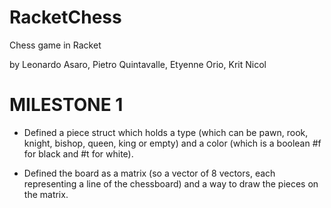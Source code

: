 # RacketChess

Chess game in Racket

by Leonardo Asaro, Pietro Quintavalle, Etyenne Orio, Krit Nicol

# MILESTONE 1
- Defined a piece struct which holds a type (which can be pawn, rook, knight, bishop, queen, king or empty) and a color (which is a boolean #f for black and #t for white).

- Defined the board as a matrix (so a vector of 8 vectors, each representing a line of the chessboard) and a way to draw the pieces on the matrix.
